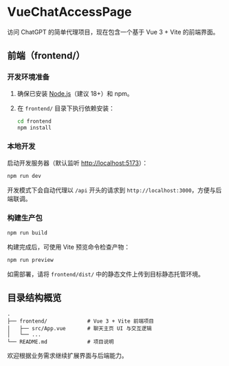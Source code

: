 # VueChatAccessPage

访问 ChatGPT 的简单代理项目，现在包含一个基于 Vue 3 + Vite 的前端界面。

## 前端（frontend/）

### 开发环境准备

1. 确保已安装 [Node.js](https://nodejs.org/)（建议 18+）和 npm。
2. 在 `frontend/` 目录下执行依赖安装：

   ```bash
   cd frontend
   npm install
   ```

### 本地开发

启动开发服务器（默认监听 <http://localhost:5173>）：

```bash
npm run dev
```

开发模式下会自动代理以 `/api` 开头的请求到 `http://localhost:3000`，方便与后端联调。

### 构建生产包

```bash
npm run build
```

构建完成后，可使用 Vite 预览命令检查产物：

```bash
npm run preview
```

如需部署，请将 `frontend/dist/` 中的静态文件上传到目标静态托管环境。

## 目录结构概览

```
.
├── frontend/             # Vue 3 + Vite 前端项目
│   ├── src/App.vue       # 聊天主页 UI 与交互逻辑
│   └── ...
└── README.md             # 项目说明
```

欢迎根据业务需求继续扩展界面与后端能力。
